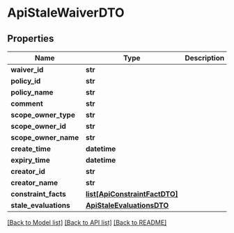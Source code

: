 # ApiStaleWaiverDTO

## Properties

| Name                  | Type                                                      | Description | Notes      |
| --------------------- | --------------------------------------------------------- | ----------- | ---------- |
| **waiver_id**         | **str**                                                   |             | [optional] |
| **policy_id**         | **str**                                                   |             | [optional] |
| **policy_name**       | **str**                                                   |             | [optional] |
| **comment**           | **str**                                                   |             | [optional] |
| **scope_owner_type**  | **str**                                                   |             | [optional] |
| **scope_owner_id**    | **str**                                                   |             | [optional] |
| **scope_owner_name**  | **str**                                                   |             | [optional] |
| **create_time**       | **datetime**                                              |             | [optional] |
| **expiry_time**       | **datetime**                                              |             | [optional] |
| **creator_id**        | **str**                                                   |             | [optional] |
| **creator_name**      | **str**                                                   |             | [optional] |
| **constraint_facts**  | [**list[ApiConstraintFactDTO]**](ApiConstraintFactDTO.md) |             | [optional] |
| **stale_evaluations** | [**ApiStaleEvaluationsDTO**](ApiStaleEvaluationsDTO.md)   |             | [optional] |

[[Back to Model list]](../README.md#documentation-for-models) [[Back to API list]](../README.md#documentation-for-api-endpoints) [[Back to README]](../README.md)
